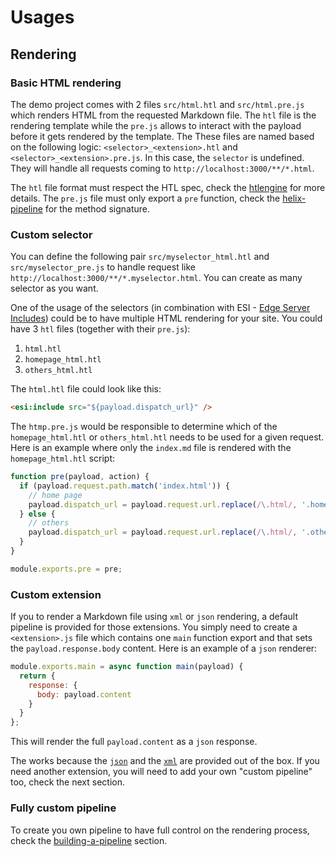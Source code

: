# Usages

## Rendering

### Basic HTML rendering

The demo project comes with 2 files `src/html.htl` and `src/html.pre.js` which renders HTML from the requested Markdown file. The `htl` file is the rendering template while the `pre.js` allows to interact with the payload before it gets rendered by the template.
The These files are named based on the following logic: `<selector>_<extension>.htl` and `<selector>_<extension>.pre.js`. In this case, the `selector` is undefined. They will handle all requests coming to `http://localhost:3000/**/*.html`.

The `htl` file format must respect the HTL spec, check the [htlengine](https://github.com/adobe/htlengine) for more details.
The `pre.js` file must only export a `pre` function, check the [helix-pipeline](https://github.com/adobe/helix-pipeline) for the method signature.

### Custom selector

You can define the following pair `src/myselector_html.htl` and `src/myselector_pre.js` to handle request like `http://localhost:3000/**/*.myselector.html`. You can create as many selector as you want.

One of the usage of the selectors (in combination with ESI - [Edge Server Includes](https://www.w3.org/TR/esi-lang)) could be to have multiple HTML rendering for your site. You could have 3 `htl` files (together with their `pre.js`):

1. `html.htl`
1. `homepage_html.htl`
1. `others_html.htl`

The `html.htl` file could look like this:

```html
<esi:include src="${payload.dispatch_url}" />
```

The `htmp.pre.js` would be responsible to determine which of the `homepage_html.htl` or `others_html.htl` needs to be used for a given request. Here is an example where only the `index.md` file is rendered with the `homepage_html.htl` script:

```js
function pre(payload, action) {
  if (payload.request.path.match('index.html')) {
    // home page
    payload.dispatch_url = payload.request.url.replace(/\.html/, '.homepage.html');
  } else {
    // others
    payload.dispatch_url = payload.request.url.replace(/\.html/, '.others.html');
  }
}

module.exports.pre = pre;
```

### Custom extension

If you to render a Markdown file using `xml` or `json` rendering, a default pipeline is provided for those extensions. You simply need to create a `<extension>.js` file which contains one `main` function export and that sets the `payload.response.body` content. Here is an example of a `json` renderer:

```js
module.exports.main = async function main(payload) {
  return {
    response: {
      body: payload.content
    }
  }
};
```

This will render the full `payload.content` as a `json` response.

The works because the [`json`](https://github.com/adobe/helix-pipeline/blob/master/src/defaults/json.pipe.js) and the [`xml`](https://github.com/adobe/helix-pipeline/blob/master/src/defaults/xml.pipe.js) are provided out of the box. If you need another extension, you will need to add your own "custom pipeline" too, check the next section.

### Fully custom pipeline

To create you own pipeline to have full control on the rendering process, check the [building-a-pipeline](https://github.com/adobe/helix-pipeline#building-a-pipeline) section.
